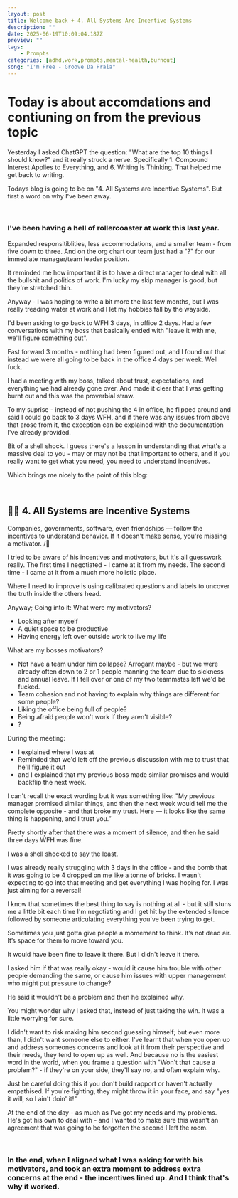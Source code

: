 ```yaml
---
layout: post
title: Welcome back + 4. All Systems Are Incentive Systems
description: ""
date: 2025-06-19T10:09:04.187Z
preview: ""
tags:
    - Prompts
categories: [adhd,work,prompts,mental-health,burnout]
song: "I'm Free - Groove Da Praia"
---
```


# Today is about accomdations and contiuning on from the previous topic

Yesterday I asked ChatGPT the question: "What are the top 10 things I should know?" and it really struck a nerve.
Specifically 1. Compound Interest Applies to Everything, and 6. Writing Is Thinking. That helped me get back to writing.

Todays blog is going to be on "4. All Systems are Incentive Systems". But first a word on why I've been away.

<br>

###  I've been having a hell of rollercoaster at work this last year.
Expanded responsitiblities, less accommodations, and a smaller team - from five down to three.
And on the org chart our team just had a "?" for our immediate manager/team leader position.

It reminded me how important it is to have a direct manager to deal with all the bullshit and politics of work. I'm lucky my skip manager is good, but they're stretched thin.

Anyway - I was hoping to write a bit more the last few months, but I was really treading water at work and I let my hobbies fall by the wayside.

I'd been asking to go back to WFH 3 days, in office 2 days. Had a few conversations with my boss that basically ended with "leave it with me, we'll figure something out".

Fast forward 3 months - nothing had been figured out, and I found out that instead we were all going to be back in the office 4 days per week. Well fuck.

I had a meeting with my boss, talked about trust, expectations, and everything we had already gone over. And made it clear that I was getting burnt out and this was the proverbial straw.

To my suprise - instead of not pushing the 4 in office, he flipped around and said I could go back to 3 days WFH, and if there was any issues from above that arose from it, the exception can be explained with the documentation I've already provided.

Bit of a shell shock. I guess there's a lesson in understanding that what's a massive deal to you - may or may not be that important to others, and if you really want to get what you need, you need to understand incentives.

Which brings me nicely to the point of this blog:


<br>

## 🤖💬 4. All Systems are Incentive Systems
Companies, governments, software, even friendships — follow the incentives to understand behavior. If it doesn't make sense, you're missing a motivator. /🤖

I tried to be aware of his incentives and motivators, but it's all guesswork really. The first time I negotiated - I came at it from my needs. The second time - I came at it from a much more holistic place.

Where I need to improve is using calibrated questions and labels to uncover the truth inside the others head.

Anyway; Going into it:
What were my motivators?
- Looking after myself
- A quiet space to be productive
- Having energy left over outside work to live my life

What are my bosses motivators?
- Not have a team under him collapse? Arrogant maybe - but we were already often down to 2 or 1 people manning the team due to sickness and annual leave. If I fell over or one of my two teammates left we'd be fucked.
- Team cohesion and not having to explain why things are different for some people?
- Liking the office being full of people?
- Being afraid people won't work if they aren't visible?
- ?

During the meeting:
- I explained where I was at
- Reminded that we'd left off the previous discussion with me to trust that he'll figure it out
- and I explained that my previous boss made similar promises and would backflip the next week.

I can't recall the exact wording but it was something like:
"My previous manager promised similar things, and then the next week would tell me the complete opposite - and that broke my trust. Here — it looks like the same thing is happening, and I trust you.”

Pretty shortly after that there was a moment of silence, and then he said three days WFH was fine.

I was a shell shocked to say the least.

I was already really struggling with 3 days in the office - and the bomb that it was going to be 4 dropped on me like a tonne of bricks. I wasn't expecting to go into that meeting and get everything I was hoping for. I was just aiming for a reversal!

I know that sometimes the best thing to say is nothing at all - but it still stuns me a little bit each time I'm negotiating and I get hit by the extended silence followed by someone articulating everything you've been trying to get.

Sometimes you just gotta give people a momement to think.
It’s not dead air. It’s space for them to move toward you.

It would have been fine to leave it there. But I didn't leave it there.

I asked him if that was really okay - would it cause him trouble with other people demanding the same, or cause him issues with upper management who might put pressure to change?

He said it wouldn't be a problem and then he explained why.


You might wonder why I asked that, instead of just taking the win. It was a little worrying for sure.

I didn't want to risk making him second guessing himself; but even more than, I didn't want someone else to either. I've learnt that when you open up and address someones concerns and look at it from their perspective and their needs, they tend to open up as well. And because no is the easiest word in the world, when you frame a question with "Won't that cause a problem?" - if they're on your side, they'll say no, and often explain why.

Just be careful doing this if you don't build rapport or haven't actually empathised. If you're fighting, they might throw it in your face, and say "yes it will, so I ain't doin' it!"

At the end of the day - as much as I've got my needs and my problems. He's got his own to deal with - and I wanted to make sure this wasn't an agreement that was going to be forgotten the second I left the room.

<br>

### In the end, when I aligned what I was asking for with his motivators, and took an extra moment to address extra concerns at the end - the incentives lined up. And I think that's why it worked.